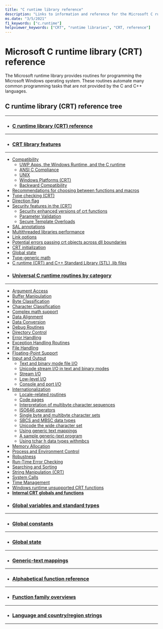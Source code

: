 ```yaml
---
title: "C runtime library reference"
description: "Links to information and reference for the Microsoft C runtime library functions."
ms.date: "3/5/2021"
f1_keywords: ["c.runtime"]
helpviewer_keywords: ["CRT", "runtime libraries", "CRT, reference"]
---
```

# Microsoft C runtime library (CRT) reference

The Microsoft runtime library provides routines for programming the Microsoft Windows operating system. These routines automate many common programming tasks that are not provided by the C and C++ languages.

## C runtime library (CRT) reference tree
---
* ### [C runtime library (CRT) reference](c-run-time-library-reference.md)
---
* ### [CRT library features](.)
---
* [Compatibility](compatibility.md)
  * [UWP Apps, the Windows Runtime, and the C runtime](../c-runtime-library/windows-store-apps-the-windows-runtime-and-the-c-run-time.md)
  * [ANSI C Compliance](../c-runtime-library/ansi-c-compliance.md)
  * [UNIX](../c-runtime-library/unix.md)
  * [Windows Platforms (CRT)](../c-runtime-library/windows-platforms-crt.md)
  * [Backward Compatibility](../c-runtime-library/backward-compatibility.md)
* [Recommendations for choosing between functions and macros](recommendations-for-choosing-between-functions-and-macros.md)
* [Type checking (CRT)](type-checking-crt.md)
* [Direction flag](direction-flag.md)
* [Security features in the (CRT)](security-features-in-the-crt.md)
  * [Security enhanced versions of crt functions](security-enhanced-versions-of-crt-functions.md)
  * [Parameter Validation](../c-runtime-library/parameter-validation.md)
  * [Secure Template Overloads](../c-runtime-library/secure-template-overloads.md)
* [SAL annotations](sal-annotations.md)
* [Multithreaded libraries performance](multithreaded-libraries-performance.md)
* [Link options](link-options.md)
* [Potential errors passing crt objects across dll boundaries](potential-errors-passing-crt-objects-across-dll-boundaries.md)
* [CRT initialization](crt-initialization.md)
* [Global state](global-state.md)
* [Type-generic math](tgmath.md)
* [C runtime (CRT) and C++ Standard Library (STL) .lib files](crt-library-features.md)
* ### [Universal C runtime routines by category](run-time-routines-by-category.md)
---
* [Argument Access](../c-runtime-library/argument-access.md)
* [Buffer Manipulation](../c-runtime-library/buffer-manipulation.md)
* [Byte Classification](../c-runtime-library/byte-classification.md)
* [Character Classification](../c-runtime-library/character-classification.md)
* [Complex math support](../c-runtime-library/complex-math-support.md)
* [Data Alignment](../c-runtime-library/data-alignment.md)
* [Data Conversion](../c-runtime-library/data-conversion.md)
* [Debug Routines](../c-runtime-library/debug-routines.md)
* [Directory Control](../c-runtime-library/directory-control.md)
* [Error Handling](../c-runtime-library/error-handling-crt.md)
* [Exception Handling Routines](../c-runtime-library/exception-handling-routines.md)
* [File Handling](../c-runtime-library/file-handling.md)
* [Floating-Point Support](../c-runtime-library/floating-point-support.md)
* [Input and Output](../c-runtime-library/input-and-output.md)
  * [Text and binary mode file I/O](text-and-binary-mode-file-i-o.md)
  * [Unicode stream I/O in text and binary modes](unicode-stream-i-o-in-text-and-binary-modes.md)
  * [Stream I/O](../c-runtime-library/stream-i-o.md)
  * [Low-level I/O](../c-runtime-library/low-level-i-o.md)
  * [Console and port I/O](../c-runtime-library/console-and-port-i-o.md)
* [Internationalization](../c-runtime-library/internationalization.md)
  * [Locale-related routines](../c-runtime-library/locale.md)
  * [Code pages](code-pages.md)
  * [Interpretation of multibyte character sequences](interpretation-of-multibyte-character-sequences.md)
  * [ISO646 operators](iso646-operators.md)
  * [Single byte and multibyte character sets](single-byte-and-multibyte-character-sets.md)
  * [SBCS and MBSC data types](sbcs-and-mbcs-data-types.md)
  * [Unicode the wide character set](unicode-the-wide-character-set.md)
  * [Using generic text mappings](using-generic-text-mappings.md)
  * [A sample generic-text program](a-sample-generic-text-program.md)
  * [Using tchar h data types withmbcs](using-tchar-h-data-types-with-mbcs.md)
* [Memory Allocation](../c-runtime-library/memory-allocation.md)
* [Process and Environment Control](../c-runtime-library/process-and-environment-control.md)
* [Robustness](../c-runtime-library/robustness.md)
* [Run-Time Error Checking](../c-runtime-library/run-time-error-checking.md)
* [Searching and Sorting](../c-runtime-library/searching-and-sorting.md)
* [String Manipulation (CRT)](../c-runtime-library/string-manipulation-crt.md)
* [System Calls](../c-runtime-library/system-calls.md)
* [Time Management](../c-runtime-library/time-management.md)
* [Windows runtime unsupported CRT functions](windows-runtime-unsupported-crt-functions.md)
* [**Internal CRT globals and functions**](internal-crt-globals-and-functions.md)
* ### [Global variables and standard types](global-variables-and-standard-types.md)
---
* ### [Global constants](global-constants.md)
---
* ### [Global state](global-state.md)
---
* ### [Generic-text mappings](generic-text-mappings.md)
---
* ### [Alphabetical function reference](reference/crt-alphabetical-function-reference.md)
---
* ### [Function family overviews](function-family-overviews.md)
---
* ### [Language and country/region strings](locale-names-languages-and-country-region-strings.md)
---
